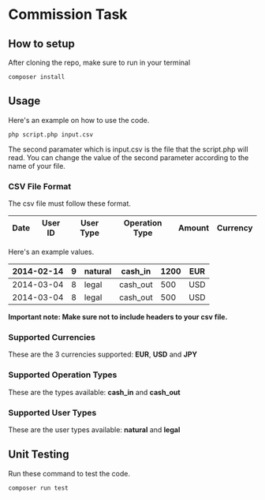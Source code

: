 # Commission Task
## How to setup
After cloning the repo, make sure to run in your terminal
```
composer install
```
## Usage
Here's an example on how to use the code.
```
php script.php input.csv
```
The second paramater which is input.csv is the file that the script.php
will read.
You can change the value of the second parameter according to the name of
your file.

### **CSV File Format**
The csv file must follow these format.

| Date | User ID | User Type | Operation Type | Amount | Currency |
| --- | --- | --- | --- | --- | --- |

Here's an example values.

| 2014-02-14 | 9 | natural | cash_in | 1200 | EUR |
| --- | --- | --- | --- | --- | --- |
| 2014-03-04 | 8 | legal | cash_out | 500 | USD |
| 2014-03-04 | 8 | legal | cash_out | 500 | USD |

**Important note: Make sure not to include headers to your csv file.**

### **Supported Currencies**
These are the 3 currencies supported: **EUR**, **USD** and **JPY**

### **Supported Operation Types**
These are the types available: **cash_in** and **cash_out**

### **Supported User Types**
These are the user types available: **natural** and **legal**

## Unit Testing
Run these command to test the code.
```
composer run test
```
